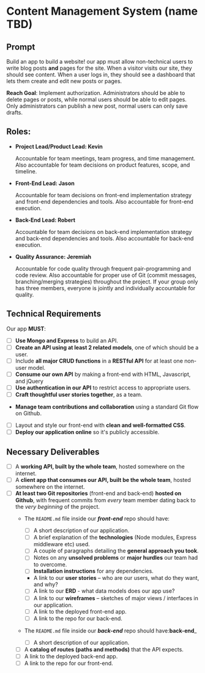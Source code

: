 # Content Management System (name TBD)

## Prompt
Build an app to build a website! our app must allow non-technical users to write blog posts **and** pages for the site. When a visitor visits our site, they should see content. When a user logs in, they should see a dashboard that lets them create and edit new posts or pages.

**Reach Goal**: Implement authorization. Administrators should be able to delete pages or posts, while normal users should be able to edit pages. Only administrators can publish a new post, normal users can only save drafts.

## Roles:

- **Project Lead/Product Lead: Kevin**

  Accountable for team meetings, team progress, and time management. Also accountable for team decisions on product features, scope, and timeline.

- **Front-End Lead: Jason**

  Accountable for team decisions on front-end implementation strategy and front-end dependencies and tools. Also accountable for front-end execution.

- **Back-End Lead: Robert**

  Accountable for team decisions on back-end implementation strategy and back-end dependencies and tools. Also accountable for back-end execution.

- **Quality Assurance: Jeremiah**

  Accountable for code quality through frequent pair-programming and code review. Also accountable for proper use of Git (commit messages, branching/merging strategies) throughout the project. If your group only has three members, everyone is jointly and individually accountable for quality.

## Technical Requirements
Our app **MUST**:
- [ ]   **Use Mongo and Express** to build an API.
- [ ] **Create an API using at least 2 related models**, one of which should be a user.
- [ ] Include **all major CRUD functions** in a **RESTful API** for at least one non-user model.
- [ ]  **Consume our own API** by making a front-end with HTML, Javascript, and jQuery
- [ ]  **Use authentication in our API** to restrict access to appropriate users.
- [ ]  **Craft thoughtful user stories together**, as a team.
- **Manage team contributions and collaboration** using a standard Git flow on Github.
- [ ]  Layout and style our front-end with **clean and well-formatted CSS**.
- [ ]  **Deploy our application online** so it's publicly accessible.

## Necessary Deliverables
- [ ]  A **working API, built by the whole team**, hosted somewhere on the
    internet.
- [ ]  A **client app that consumes our API, built be the whole team**,
 hosted somewhere on the internet.
- [ ]  **At least two Git repositories** (front-end and back-end) **hosted on
    Github**, with frequent commits from _every_ team member dating back to the
    _very beginning_ of the project.
    - The `README.md` file inside our   _**front-end**_ repo should have:

        - [ ] A short description of our application.
        - [ ] A brief explanation of the **technologies** (Node modules, Express
            middleware etc) used.
        - [ ]  A couple of paragraphs detailing the **general approach you took**.
        - [ ] Notes on any **unsolved problems** or **major hurdles** our team had to
            overcome.
        - [ ] **Installation instructions** for any dependencies.
        -   A link to our **user stories** – who are our users, what do they want,
            and why?
        - [ ]  A link to our **ERD** - what data models does our app use?
        - [ ] A link to our **wireframes** – sketches of major views / interfaces in
            our application.
        - [ ] A link to the deployed front-end app.
        - [ ] A link to the repo for our back-end.

    - The `README.md` file inside our _**back-end**_ repo should have:**back-end**_

      - [ ] A short description of our application.
   - [ ] A **catalog of routes (paths and methods)** that the API expects.
   - [ ] A link to the deployed back-end app.
   - [ ] A link to the repo for our front-end.
